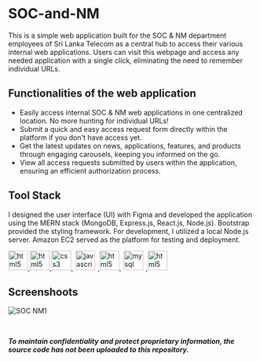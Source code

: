 # SOC-and-NM

This is a simple web application built for the SOC & NM department employees of Sri Lanka Telecom as a central hub to access their various internal web applications. Users can visit this webpage and access any needed application with a single click, eliminating the need to remember individual URLs.

## Functionalities of the web application

- Easily access internal SOC & NM web applications in one centralized location. No more hunting for individual URLs!
- Submit a quick and easy access request form directly within the platform if you don't have access yet.
- Get the latest updates on news, applications, features, and products through engaging carousels, keeping you informed on the go.
- View all access requests submitted by users within the application, ensuring an efficient authorization process.

## Tool Stack
I designed the user interface (UI) with Figma and developed the application using the MERN stack (MongoDB, Express.js, React.js, Node.js). Bootstrap provided the styling framework. For development, I utilized a local Node.js server. Amazon EC2 served as the platform for testing and deployment.
<p align="left" >
  <a href="https://www.w3.org/html/" target="_blank" rel="noreferrer"> <img src="https://user-images.githubusercontent.com/25181517/183897015-94a058a6-b86e-4e42-a37f-bf92061753e5.png" alt="html5" width="40" height="40"/> </a>
  <a href="https://www.w3.org/html/" target="_blank" rel="noreferrer"> <img src="https://user-images.githubusercontent.com/25181517/183568594-85e280a7-0d7e-4d1a-9028-c8c2209e073c.png" alt="html5" width="40" height="40"/> </a>
  <a href="https://www.w3schools.com/css/" target="_blank" rel="noreferrer"> <img src="https://user-images.githubusercontent.com/25181517/183859966-a3462d8d-1bc7-4880-b353-e2cbed900ed6.png" alt="css3" width="40" height="40"/> </a>
  <a href="https://developer.mozilla.org/en-US/docs/Web/JavaScript" target="_blank" rel="noreferrer"> <img src="https://github-production-user-asset-6210df.s3.amazonaws.com/62091613/261395532-b40892ef-efb8-4b0e-a6b5-d1cfc2f3fc35.png" alt="javascript" width="40" height="40" hspace="5"/> </a>
  <a href="https://www.w3.org/html/" target="_blank" rel="noreferrer"> <img src="https://user-images.githubusercontent.com/25181517/182884177-d48a8579-2cd0-447a-b9a6-ffc7cb02560e.png" alt="html5" width="40" height="40"/> </a>
  <a href="https://www.mysql.com/" target="_blank" rel="noreferrer"> <img src="https://user-images.githubusercontent.com/25181517/183898054-b3d693d4-dafb-4808-a509-bab54cf5de34.png" alt="mysql" width="40" height="40" hspace="5"/> </a>
  <a href="https://www.w3.org/html/" target="_blank" rel="noreferrer"> <img src="https://user-images.githubusercontent.com/25181517/183896132-54262f2e-6d98-41e3-8888-e40ab5a17326.png" alt="html5" width="40" height="40"/> </a>
</p>

## Screenshoots

![SOC NM1](https://github.com/MadhukaD/SOC-and-NM/assets/83831219/784be6ff-e4d8-4712-a09a-fa43421498c3)


<br>

***To maintain confidentiality and protect proprietary information, the source code has not been uploaded to this repository.***
